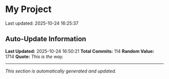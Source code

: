 # My Project


Last updated: 2025-10-24 16:25:37

























































































































































































































































































































































































































































































































## Auto-Update Information

**Last Updated:** 2025-10-24 16:50:21
**Total Commits:** 114
**Random Value:** 1714
**Quote:** _This is the way._

---
_This section is automatically generated and updated._